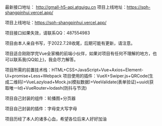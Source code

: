 最新接口地址： http://gmall-h5-api.atguigu.cn
项目上线地址：https://sph-shangpinhui.vercel.app/

项目上线地址：https://sph-shangpinhui.vercel.app/

项目接口如果失效，请联系QQ：487554983

项目由本人亲自书写，于2022.7.28收尾，后期可能有更新，请注意。

项目适合刚刚学完Vue全家桶的前端小伙伴，如果对项目有任何不理解的地方，也可以联系我(QQ如上)，我会尽力解答。

项目所需的前置技术栈：HTML+CSS+JavaScript+Vue+Axios+Element-Ui+promise+Less+Webpack
项目使用的插件：VueX+Swiper.js+QRCode(生成二维码)+VueLazyload+Mock.js(模拟数据)+VeeValidate(表单验证)+uuid(获取唯一Id)+VueRouter+lodash(防抖与节流)

项目自己封装的组件：轮播图+分页器

项目自己封装的插件：字母变大写字母

项目历经了本人的诸多心血，希望各位后来人好好加油
